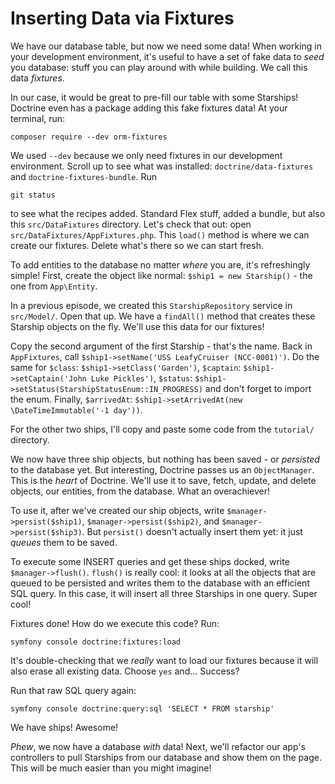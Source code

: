 # Inserting Data via Fixtures

We have our database table, but now we need some data! When working in your
development environment, it's useful to have a set of fake data to
*seed* you database: stuff you can play around with while building. We call this
data *fixtures*.

In our case, it would be great to pre-fill our table with some Starships!
Doctrine even has a package adding this fake fixtures data! At your terminal, run:

```terminal
composer require --dev orm-fixtures
```

We used `--dev` because we only need fixtures in our development environment.
Scroll up to see what was installed: `doctrine/data-fixtures` and
`doctrine-fixtures-bundle`. Run

```terminal
git status
```

to see what the recipes added. Standard Flex stuff, added a bundle, but also
this `src/DataFixtures` directory. Let's check that out: open
`src/DataFixtures/AppFixtures.php`. This `load()` method is where we can create
our fixtures. Delete what's there so we can start fresh.

To add entities to the database no matter *where* you are, it's refreshingly simple!
First, create the object like normal:
`$ship1 = new Starship()` - the one from `App\Entity`.

In a previous episode, we created this `StarshipRepository` service in `src/Model/`.
Open that up. We have a `findAll()` method that creates these Starship objects on
the fly. We'll use this data for our fixtures!

Copy the second argument of the first Starship - that's the name. Back in `AppFixtures`,
call `$ship1->setName('USS LeafyCruiser (NCC-0001)')`. Do the
same for `$class`: `$ship1->setClass('Garden')`, `$captain`:
`$ship1->setCaptain('John Luke Pickles')`, `$status`:
`$ship1->setStatus(StarshipStatusEnum::IN_PROGRESS)` and don't forget to import the enum.
Finally, `$arrivedAt`: `$ship1->setArrivedAt(new \DateTimeImmutable('-1 day'))`.

For the other two ships, I'll copy and paste some code from the `tutorial/` directory.

We now have three ship objects, but nothing has been saved - or *persisted* to the
database yet. But interesting, Doctrine passes us an `ObjectManager`.
This is the *heart* of Doctrine. We'll use it to save, fetch, update, and
delete objects, our entities, from the database. What an overachiever!

To use it, after we've created our ship objects, write `$manager->persist($ship1)`,
`$manager->persist($ship2)`, and `$manager->persist($ship3)`. But `persist()` doesn't
actually insert them yet: it just *queues* them to be saved.

To execute some INSERT queries and get these ships docked, write `$manager->flush()`.
`flush()` is really cool: it looks at all
the objects that are queued to be persisted and writes them to the database with an efficient
SQL query. In this case, it will insert all three Starships in one query.
Super cool!

Fixtures done! How do we execute this code? Run:

```terminal
symfony console doctrine:fixtures:load
```

It's double-checking that we *really* want to load our fixtures because it will
also erase all existing data. Choose `yes` and... Success?

Run that raw SQL query again:

```terminal
symfony console doctrine:query:sql 'SELECT * FROM starship'
```

We have ships! Awesome!

*Phew*, we now have a database *with* data! Next, we'll refactor our app's controllers
to pull Starships from our database and show them on the page. This will be much easier
than you might imagine!
